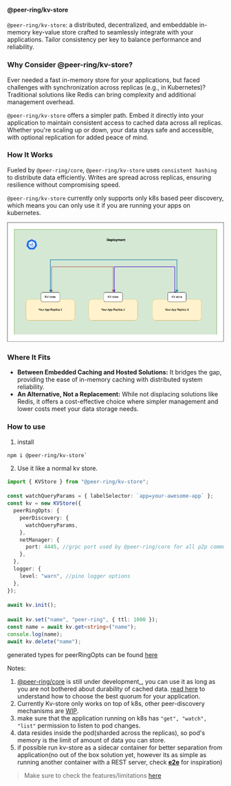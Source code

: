 #### @peer-ring/kv-store

`@peer-ring/kv-store`: a distributed, decentralized, and embeddable in-memory key-value store crafted to seamlessly integrate with your applications. Tailor consistency per key to balance performance and reliability.

### Why Consider @peer-ring/kv-store?

Ever needed a fast in-memory store for your applications, but faced challenges with synchronization across replicas (e.g., in Kubernetes)? Traditional solutions like Redis can bring complexity and additional management overhead.

`@peer-ring/kv-store` offers a simpler path. Embed it directly into your application to maintain consistent access to cached data across all replicas. Whether you're scaling up or down, your data stays safe and accessible, with optional replication for added peace of mind.

### How It Works

Fueled by `@peer-ring/core`, `@peer-ring/kv-store` uses `consistent hashing` to distribute data efficiently. Writes are spread across replicas, ensuring resilience without compromising speed.

`@peer-ring/kv-store` currently only supports only k8s based peer discovery, which means you can only use it if you are running your apps on kubernetes.

![No Image](https://raw.githubusercontent.com/mahendraHegde/peer-ring/main/packages/kv-store/docs/kv-store.png)

### Where It Fits

- **Between Embedded Caching and Hosted Solutions:** It bridges the gap, providing the ease of in-memory caching with distributed system reliability.
- **An Alternative, Not a Replacement:** While not displacing solutions like Redis, it offers a cost-effective choice where simpler management and lower costs meet your data storage needs.

### How to use

1. install

```
npm i @peer-ring/kv-store`
```

2. Use it like a normal kv store.

```typescript
import { KVStore } from "@peer-ring/kv-store";

const watchQueryParams = { labelSelector: `app=your-awesome-app` };
const kv = new KVStore({
  peerRingOpts: {
    peerDiscovery: {
      watchQueryParams,
    },
    netManager: {
      port: 4445, //grpc port used by @peer-ring/core for all p2p communication
    },
  },
  logger: {
    level: "warn", //pino logger options
  },
});

await kv.init();

await kv.set("name", "peer-ring", { ttl: 1000 });
const name = await kv.get<string>("name");
console.log(name);
await kv.delete("name");
```

generated types for peerRingOpts can be found [here](https://github.com/mahendraHegde/peer-ring/blob/main/packages/core/docs/interfaces/PeerRingOpts.md)

Notes:

1. [@peer-ring/core](https://github.com/mahendraHegde/peer-ring/tree/main/packages/core) is still under development\_, you can use it as long as you are not bothered about durability of cached data. [read here](https://github.com/mahendraHegde/peer-ring?tab=readme-ov-file#replication) to understand how to choose the best quorum for your application.
2. Currently Kv-store only works on top of k8s, other peer-discovery mechanisms are [WIP](https://github.com/mahendraHegde/peer-ring?tab=readme-ov-file#project-roadmap).
3. make sure that the application running on k8s has `"get", "watch", "list"` permission to listen to pod changes.
4. data resides inside the pod(sharded across the replicas), so pod's memory is the limit of amount of data you can store.
5. if possible run kv-store as a sidecar container for better separation from application(no out of the box solution yet, however its as simple as running another container with a REST server, check [**e2e**](https://github.com/mahendraHegde/peer-ring/blob/main/packages/__e2e__/src/index.ts) for inspiration)

> Make sure to check the features/limitations [here](https://github.com/mahendraHegde/peer-ring)
